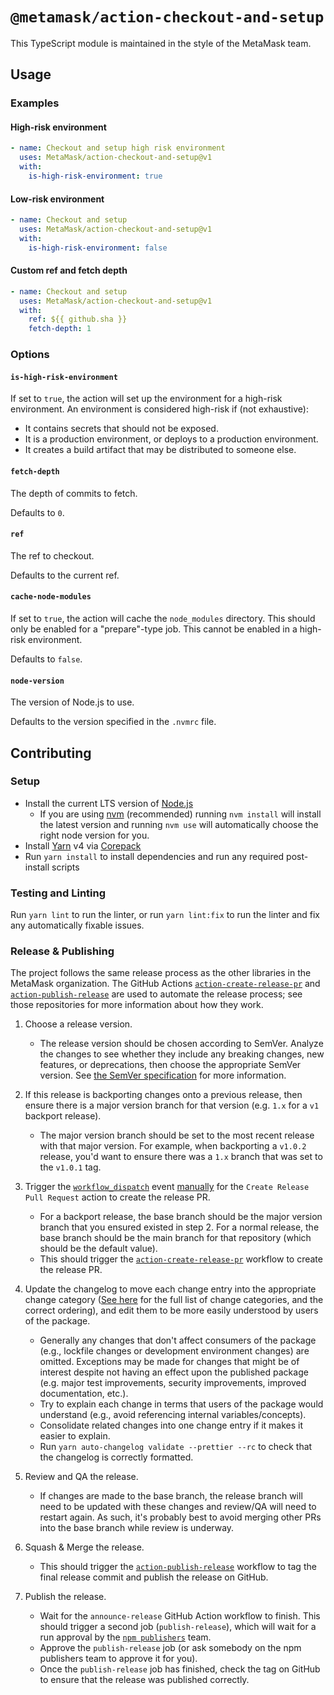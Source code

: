 # `@metamask/action-checkout-and-setup`

This TypeScript module is maintained in the style of the MetaMask team.

## Usage

### Examples

#### High-risk environment

```yaml
- name: Checkout and setup high risk environment
  uses: MetaMask/action-checkout-and-setup@v1
  with:
    is-high-risk-environment: true
```

#### Low-risk environment

```yaml
- name: Checkout and setup
  uses: MetaMask/action-checkout-and-setup@v1
  with:
    is-high-risk-environment: false
```

#### Custom ref and fetch depth

```yaml
- name: Checkout and setup
  uses: MetaMask/action-checkout-and-setup@v1
  with:
    ref: ${{ github.sha }}
    fetch-depth: 1
```

### Options

#### `is-high-risk-environment`

If set to `true`, the action will set up the environment for a high-risk
environment. An environment is considered high-risk if (not exhaustive):

- It contains secrets that should not be exposed.
- It is a production environment, or deploys to a production environment.
- It creates a build artifact that may be distributed to someone else.

#### `fetch-depth`

The depth of commits to fetch.

Defaults to `0`.

#### `ref`

The ref to checkout.

Defaults to the current ref.

#### `cache-node-modules`

If set to `true`, the action will cache the `node_modules` directory. This
should only be enabled for a "prepare"-type job. This cannot be enabled in a
high-risk environment.

Defaults to `false`.

#### `node-version`

The version of Node.js to use.

Defaults to the version specified in the `.nvmrc` file.

## Contributing

### Setup

- Install the current LTS version of [Node.js](https://nodejs.org)
  - If you are using [nvm](https://github.com/creationix/nvm#installation) (recommended) running `nvm install` will install the latest version and running `nvm use` will automatically choose the right node version for you.
- Install [Yarn](https://yarnpkg.com) v4 via [Corepack](https://github.com/nodejs/corepack?tab=readme-ov-file#how-to-install)
- Run `yarn install` to install dependencies and run any required post-install scripts

### Testing and Linting

Run `yarn lint` to run the linter, or run `yarn lint:fix` to run the linter and
fix any automatically fixable issues.

### Release & Publishing

The project follows the same release process as the other libraries in the
MetaMask organization. The GitHub Actions [`action-create-release-pr`](https://github.com/MetaMask/action-create-release-pr)
and [`action-publish-release`](https://github.com/MetaMask/action-publish-release)
are used to automate the release process; see those repositories for more
information about how they work.

1. Choose a release version.

   - The release version should be chosen according to SemVer. Analyze the
     changes to see whether they include any breaking changes, new features,
     or deprecations, then choose the appropriate SemVer version. See
     [the SemVer specification](https://semver.org/) for more information.

2. If this release is backporting changes onto a previous release, then ensure
   there is a major version branch for that version (e.g. `1.x` for a `v1`
   backport release).

   - The major version branch should be set to the most recent release with that
     major version. For example, when backporting a `v1.0.2` release, you'd want
     to ensure there was a `1.x` branch that was set to the `v1.0.1` tag.

3. Trigger the [`workflow_dispatch`](https://docs.github.com/en/actions/reference/events-that-trigger-workflows#workflow_dispatch)
   event [manually](https://docs.github.com/en/actions/managing-workflow-runs/manually-running-a-workflow)
   for the `Create Release Pull Request` action to create the release PR.

   - For a backport release, the base branch should be the major version branch
     that you ensured existed in step 2. For a normal release, the base branch
     should be the main branch for that repository (which should be the default value).
   - This should trigger the [`action-create-release-pr`](https://github.com/MetaMask/action-create-release-pr)
     workflow to create the release PR.

4. Update the changelog to move each change entry into the appropriate change
   category ([See here](https://keepachangelog.com/en/1.0.0/#types) for the full
   list of change categories, and the correct ordering), and edit them to be
   more easily understood by users of the package.

   - Generally any changes that don't affect consumers of the package (e.g.,
     lockfile changes or development environment changes) are omitted.
     Exceptions may be made for changes that might be of interest despite not
     having an effect upon the published package (e.g. major test improvements,
     security improvements, improved documentation, etc.).
   - Try to explain each change in terms that users of the package would
     understand (e.g., avoid referencing internal variables/concepts).
   - Consolidate related changes into one change entry if it makes it easier to
     explain.
   - Run `yarn auto-changelog validate --prettier --rc` to check that the
     changelog is correctly formatted.

5. Review and QA the release.

   - If changes are made to the base branch, the release branch will need to be
     updated with these changes and review/QA will need to restart again. As
     such, it's probably best to avoid merging other PRs into the base branch
     while review is underway.

6. Squash & Merge the release.

   - This should trigger the [`action-publish-release`](https://github.com/MetaMask/action-publish-release)
     workflow to tag the final release commit and publish the release on GitHub.

7. Publish the release.

   - Wait for the `announce-release` GitHub Action workflow to finish. This
     should trigger a second job (`publish-release`), which will wait for a run
     approval by the [`npm publishers`](https://github.com/orgs/MetaMask/teams/npm-publishers)
     team.
   - Approve the `publish-release` job (or ask somebody on the npm publishers team
     to approve it for you).
   - Once the `publish-release` job has finished, check the tag on GitHub to
     ensure that the release was published correctly.
